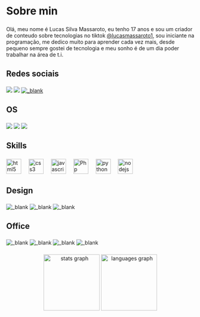 <h1 align="left">Sobre min</h1>

###

<p align="left">Olá, meu nome é Lucas Silva Massaroto, eu tenho 17 anos e sou um criador de conteudo sobre tecnologias no tiktok <a href="https://www.tiktok.com/@lucasmassaroto1">@lucasmassaroto1</a>, sou iniciante na programação, me dedico muito para aprender cada vez mais, desde pequeno sempre gostei de tecnologia e meu sonho é de um dia poder trabalhar na área de t.i.</p>

###

<h2 align="left">Redes sociais</h2>

###

<div align="left">
  <a href="https://www.tiktok.com/@lucasmassaroto1" target="_blank"><img src="https://img.shields.io/badge/TikTok-000000?style=for-the-badge&logo=tiktok&logoColor=white" target="_blank"></a>
  <a href = "https://www.instagram.com/lucasmassaroto17"><img src="https://img.shields.io/badge/Instagram-E4405F?style=for-the-badge&logo=instagram&logoColor=white" target="_blank"></a>
  <a href="https://github.com/Lucasmassaroto1"><img src="https://img.shields.io/badge/GitHub-100000?style=for-the-badge&logo=github&logoColor=white" alt="_blank"></a>
</div>

###

<h2 align="left">OS</h2>

###

<div align="left">
  <img src="https://img.shields.io/badge/Windows-0078D6?style=for-the-badge&logo=windows&logoColor=white" target="_blank">
  <img src="https://img.shields.io/badge/Ubuntu-E95420?style=for-the-badge&logo=ubuntu&logoColor=white" target="_blank">
  <img src="https://img.shields.io/badge/Android-3DDC84?style=for-the-badge&logo=android&logoColor=white" target="_blank">
</div>

###

<h2 align="left">Skills</h2>

###

<div align="left">
  <img src="https://img.shields.io/badge/HTML5-E34F26?style=for-the-badge&logo=html5&logoColor=white" height="40" alt="html5 logo"  />
  <img width="12" />
  <img src="https://img.shields.io/badge/CSS3-1572B6?style=for-the-badge&logo=css3&logoColor=white" height="40" alt="css3 logo"  />
  <img width="12" />
  <img src="https://img.shields.io/badge/JavaScript-F7DF1E?style=for-the-badge&logo=JavaScript&logoColor=white" height="40" alt="javascript logo"  />
  <img width="12" />
  <img src="https://img.shields.io/badge/PHP-777BB4?style=for-the-badge&logo=php&logoColor=white" height="40" alt="Php logo"  />
  <img width="12" />
  <img src="https://img.shields.io/badge/Python-3776AB?style=for-the-badge&logo=python&logoColor=white" height="40" alt="python logo"  />
  <img width="12" />
  <img src="https://img.shields.io/badge/Node.js-43853D?style=for-the-badge&logo=node.js&logoColor=white" height="40" alt="nodejs logo"  />
</div>

###

<h2 align="left">Design</h2>

###

<div class="left">
  <img src="https://img.shields.io/badge/Adobe%20Photoshop-31A8FF?style=for-the-badge&logo=Adobe%20Photoshop&logoColor=black" alt="_blank">
  <img src="https://img.shields.io/badge/gimp-5C5543?style=for-the-badge&logo=gimp&logoColor=white" alt="_blank">
  <img src="https://img.shields.io/badge/Figma-F24E1E?style=for-the-badge&logo=figma&logoColor=white" alt="_blank">
</div>

###

<h2 align="left">Office</h2>

###

<div class="left">
  <img src="https://img.shields.io/badge/Microsoft_Office-D83B01?style=for-the-badge&logo=microsoft-office&logoColor=white" alt="_blank">
  <img src="https://img.shields.io/badge/LibreOffice-18A303?style=for-the-badge&logo=LibreOffice&logoColor=white" alt="_blank">
  <img src="https://img.shields.io/badge/Google%20Sheets-34A853?style=for-the-badge&logo=google-sheets&logoColor=white" alt="_blank">
    <img src="https://img.shields.io/badge/Notion-000000?style=for-the-badge&logo=notion&logoColor=white" alt="_blank">
</div>

###

<div align="center">
  <img src="https://github-readme-stats.vercel.app/api?username=Lucasmassaroto1&hide_title=false&hide_rank=false&show_icons=true&include_all_commits=true&count_private=true&disable_animations=false&theme=blueberry&locale=pt-br&hide_border=false&order=1" height="150" alt="stats graph"  />
  <img src="https://github-readme-stats.vercel.app/api/top-langs?username=Lucasmassaroto1&locale=pt-br&hide_title=false&layout=compact&card_width=320&langs_count=5&theme=blueberry&hide_border=false&order=2" height="150" alt="languages graph"  />
</div>

###
